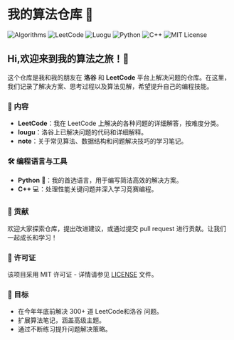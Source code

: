 # 我的算法仓库 🌟

![Algorithms](https://img.shields.io/badge/Algorithms-%E2%98%85%E2%98%85%E2%98%85%E2%98%85%E2%98%85-brightgreen)
![LeetCode](https://img.shields.io/badge/LeetCode-150%2B%20problems-orange)
![Luogu](https://img.shields.io/badge/Luogu-500%2B%20problems-blue)
![Python](https://img.shields.io/badge/Python-%E2%9C%94-blue)
![C++](https://img.shields.io/badge/C%2B%2B-%E2%9C%94-blue)
![MIT License](https://img.shields.io/github/license/tkzzzzzz6/Algorithm_beginner_learning_notes)

## Hi,欢迎来到我的算法之旅！🚀

这个仓库是我和我的朋友在 **洛谷** 和 **LeetCode** 平台上解决问题的仓库。在这里，我们记录了解决方案、思考过程以及算法见解，希望提升自己的编程技能。

### 📝 内容

- **LeetCode**：我在 LeetCode 上解决的各种问题的详细解答，按难度分类。
- **lougu**：洛谷上已解决问题的代码和详细解释。
- **note**：关于常见算法、数据结构和问题解决技巧的学习笔记。

### 🛠️ 编程语言与工具

- **Python** 🐍：我的首选语言，用于编写简洁高效的解决方案。
- **C++** 💻：处理性能关键问题并深入学习竞赛编程。


### 🤝 贡献

欢迎大家探索仓库，提出改进建议，或通过提交 pull request 进行贡献。让我们一起成长和学习！

### 📄 许可证

该项目采用 MIT 许可证 - 详情请参见 [LICENSE](LICENSE) 文件。

### 🎯 目标

- 在今年年底前解决 300+ 道 LeetCode和洛谷 问题。
- 扩展算法笔记，涵盖高级主题。
- 通过不断练习提升问题解决策略。

